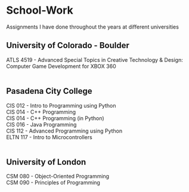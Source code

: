 # School-Work

Assignments I have done throughout the years at different universities

## University of Colorado - Boulder

ATLS 4519 - Advanced Special Topics in Creative Technology & Design: Computer Game Development for XBOX 360
<br><br>

## Pasadena City College

CIS 012 - Intro to Programming using Python<br>
CIS 014 - C++ Programming<br>
CIS 014 - C++ Programming (in Python)<br>
CIS 016 - Java Programming<br>
CIS 112 - Advanced Programming using Python<br>
ELTN 117 - Intro to Microcontrollers
<br><br>

## University of London

CSM 080 - Object-Oriented Programming<br>
CSM 090 - Principles of Programming
<br><br>
